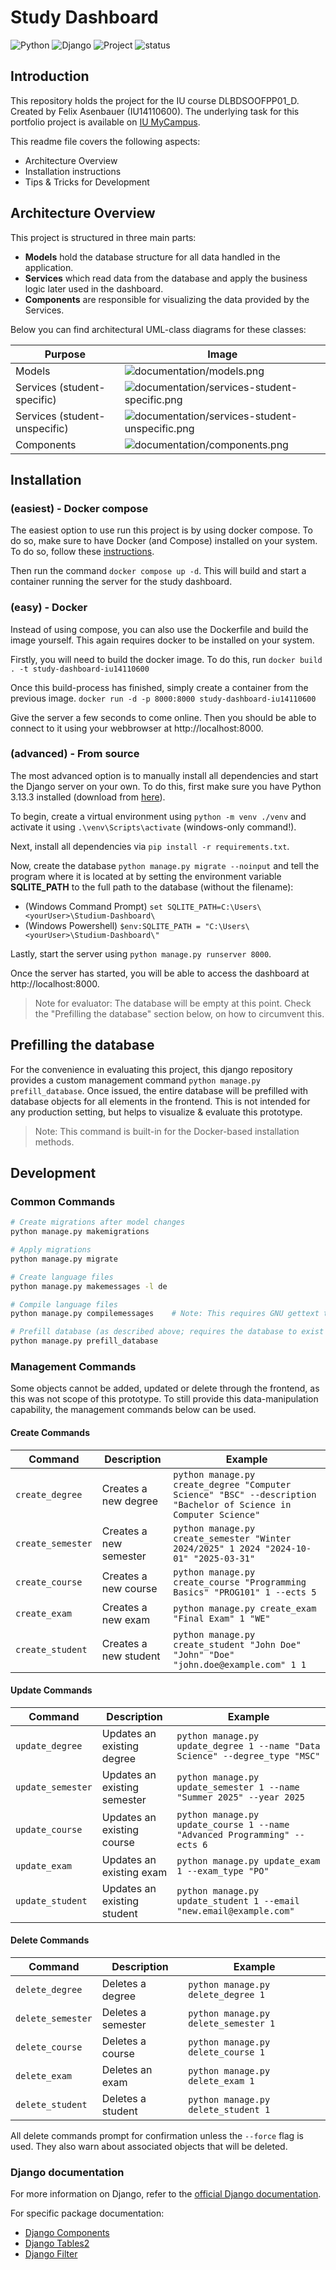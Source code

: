# Study Dashboard

![Python](https://img.shields.io/badge/python-3.13.3-blue.svg)
![Django](https://img.shields.io/badge/django-5.2.3-green.svg)
![Project](https://img.shields.io/badge/Portfolio_Project_for-DLBDSOOFPP01__D-blue)
![status](https://img.shields.io/badge/100%25-awesome-green)

## Introduction

This repository holds the project for the IU course DLBDSOOFPP01_D. Created by Felix Asenbauer (IU14110600).
The underlying task for this portfolio project is available on [IU MyCampus](https://mycampus-classic.iu.org/mod/resource/view.php?id=230979).

This readme file covers the following aspects:

- Architecture Overview
- Installation instructions
- Tips & Tricks for Development

## Architecture Overview

This project is structured in three main parts:

- **Models** hold the database structure for all data handled in the application.
- **Services** which read data from the database and apply the business logic later used in the dashboard. 
- **Components** are responsible for visualizing the data provided by the Services.

Below you can find architectural UML-class diagrams for these classes:

| Purpose                       | Image                                                                                             |
|-------------------------------|---------------------------------------------------------------------------------------------------|
| Models                        | ![documentation/models.png](./documentation/models.png)                                           |
| Services (student-specific)   | ![documentation/services-student-specific.png](./documentation/services-student-specific.png)     |
| Services (student-unspecific) | ![documentation/services-student-unspecific.png](./documentation/services-student-unspecific.png) |
| Components                    | ![documentation/components.png](./documentation/components.png)                                   |


## Installation

### (easiest) - Docker compose

The easiest option to use run this project is by using docker compose.
To do so, make sure to have Docker (and Compose) installed on your system. To do so, follow these [instructions](https://docs.docker.com/get-started/get-docker/).

Then run the command `docker compose up -d`.
This will build and start a container running the server for the study dashboard.

### (easy) - Docker 

Instead of using compose, you can also use the Dockerfile and build the image yourself. This again requires docker to be installed on your system.

Firstly, you will need to build the docker image. To do this, run `docker build . -t study-dashboard-iu14110600`

Once this build-process has finished, simply create a container from the previous image. `docker run -d -p 8000:8000 study-dashboard-iu14110600`

Give the server a few seconds to come online. Then you should be able to connect to it using your webbrowser at http://localhost:8000. 


### (advanced) - From source 

The most advanced option is to manually install all dependencies and start the Django server on your own.
To do this, first make sure you have Python 3.13.3 installed (download from [here](https://www.python.org/downloads/)).

To begin, create a virtual environment using `python -m venv ./venv` and activate it using `.\venv\Scripts\activate` (windows-only command!).

Next, install all dependencies via `pip install -r requirements.txt`.

Now, create the database `python manage.py migrate --noinput` and tell the program where it is located at by setting 
the environment variable **SQLITE_PATH** to the full path to the database (without the filename):
- (Windows Command Prompt) `set SQLITE_PATH=C:\Users\<yourUser>\Studium-Dashboard\`
- (Windows Powershell) `$env:SQLITE_PATH = "C:\Users\<yourUser>\Studium-Dashboard\"`

Lastly, start the server using `python manage.py runserver 8000`.

Once the server has started, you will be able to access the dashboard at http://localhost:8000.

> Note for evaluator: The database will be empty at this point. Check the "Prefilling the database" section below, on how to circumvent this.


## Prefilling the database

For the convenience in evaluating this project, this django repository provides a custom management command `python manage.py prefill_database`.
Once issued, the entire database will be prefilled with database objects for all elements in the frontend. This is not intended for any production setting, but helps to visualize & evaluate this prototype.

> Note: This command is built-in for the Docker-based installation methods.

## Development

### Common Commands

```bash
# Create migrations after model changes
python manage.py makemigrations

# Apply migrations
python manage.py migrate

# Create language files
python manage.py makemessages -l de

# Compile language files
python manage.py compilemessages    # Note: This requires GNU gettext tools installed

# Prefill database (as described above; requires the database to exist and be fully migrated)
python manage.py prefill_database
```

### Management Commands

Some objects cannot be added, updated or delete through the frontend, as this was not scope of this prototype.
To still provide this data-manipulation capability, the management commands below can be used.

#### Create Commands

| Command           | Description            | Example                                                                                                           |
|-------------------|------------------------|-------------------------------------------------------------------------------------------------------------------|
| `create_degree`   | Creates a new degree   | `python manage.py create_degree "Computer Science" "BSC" --description "Bachelor of Science in Computer Science"` |
| `create_semester` | Creates a new semester | `python manage.py create_semester "Winter 2024/2025" 1 2024 "2024-10-01" "2025-03-31"`                            |
| `create_course`   | Creates a new course   | `python manage.py create_course "Programming Basics" "PROG101" 1 --ects 5`                                        |
| `create_exam`     | Creates a new exam     | `python manage.py create_exam "Final Exam" 1 "WE"`                                                                |
| `create_student`  | Creates a new student  | `python manage.py create_student "John Doe" "John" "Doe" "john.doe@example.com" 1 1`                              |

#### Update Commands

| Command           | Description                  | Example                                                                      |
|-------------------|------------------------------|------------------------------------------------------------------------------|
| `update_degree`   | Updates an existing degree   | `python manage.py update_degree 1 --name "Data Science" --degree_type "MSC"` |
| `update_semester` | Updates an existing semester | `python manage.py update_semester 1 --name "Summer 2025" --year 2025`        |
| `update_course`   | Updates an existing course   | `python manage.py update_course 1 --name "Advanced Programming" --ects 6`    |
| `update_exam`     | Updates an existing exam     | `python manage.py update_exam 1 --exam_type "PO"`                            |
| `update_student`  | Updates an existing student  | `python manage.py update_student 1 --email "new.email@example.com"`          |

#### Delete Commands

| Command           | Description        | Example                              |
|-------------------|--------------------|--------------------------------------|
| `delete_degree`   | Deletes a degree   | `python manage.py delete_degree 1`   |
| `delete_semester` | Deletes a semester | `python manage.py delete_semester 1` |
| `delete_course`   | Deletes a course   | `python manage.py delete_course 1`   |
| `delete_exam`     | Deletes an exam    | `python manage.py delete_exam 1 `    |
| `delete_student`  | Deletes a student  | `python manage.py delete_student 1`  |

All delete commands prompt for confirmation unless the `--force` flag is used. They also warn about associated objects that will be deleted.

### Django documentation

For more information on Django, refer to the [official Django documentation](https://docs.djangoproject.com/).

For specific package documentation:
- [Django Components](https://github.com/EmilStenstrom/django-components)
- [Django Tables2](https://django-tables2.readthedocs.io/)
- [Django Filter](https://django-filter.readthedocs.io/)

